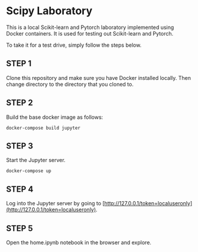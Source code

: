 # Scipy Laboratory

This is a local Scikit-learn and Pytorch laboratory implemented using Docker containers.  It is used for testing out Scikit-learn and Pytorch.

To take it for a test drive, simply follow the steps below.

## STEP 1

Clone this repository and make sure you have Docker installed locally.  Then change directory to the directory that you cloned to.

## STEP 2

Build the base docker image as follows:

```
docker-compose build jupyter
```

## STEP 3

Start the Jupyter server.

```
docker-compose up
```

## STEP 4

Log into the Jupyter server by going to [http://127.0.0.1/token=localuseronly](http://127.0.0.1/token=localuseronly).

## STEP 5

Open the home.ipynb notebook in the browser and explore.

